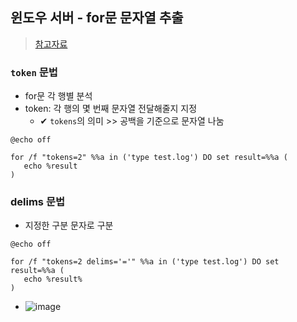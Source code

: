 ## 윈도우 서버 - for문 문자열 추출
> [참고자료](https://ikcoo.tistory.com/370)

### `token` 문법
- for문 각 행별 분석
- token: 각 행의 몇 번째 문자열 전달해줄지 지정
  - ✔ `tokens`의 의미 >> 공백을 기준으로 문자열 나눔

```shell
@echo off

for /f "tokens=2" %%a in ('type test.log') DO set result=%%a (
   echo %result
)
```
### delims 문법
- 지정한 구분 문자로 구분


```shell
@echo off

for /f "tokens=2 delims='='" %%a in ('type test.log') DO set result=%%a (
   echo %result%
)
```
- ![image](https://user-images.githubusercontent.com/61215550/233878728-4912761e-2df4-478b-95cf-a192ff482aef.png)
